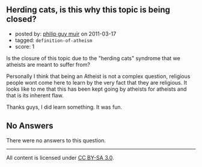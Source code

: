 ## Herding cats, is this why this topic is being closed?

- posted by: [philip guy muir](https://stackexchange.com/users/-1/182-philip-guy-muir) on 2011-03-17
- tagged: `definition-of-atheism`
- score: 1

Is the closure of this topic due to the "herding cats" syndrome that we atheists are meant to suffer from?

Personally I think that being an Atheist is not a complex question, religious people wont come here to learn by the very fact that they are religious. It looks like to me that this has been kept going by atheists for atheists and that is its inherent flaw.

Thanks guys, I did learn something. It was fun.

## No Answers

There were no answers to this question.


---

All content is licensed under [CC BY-SA 3.0](https://creativecommons.org/licenses/by-sa/3.0/).
